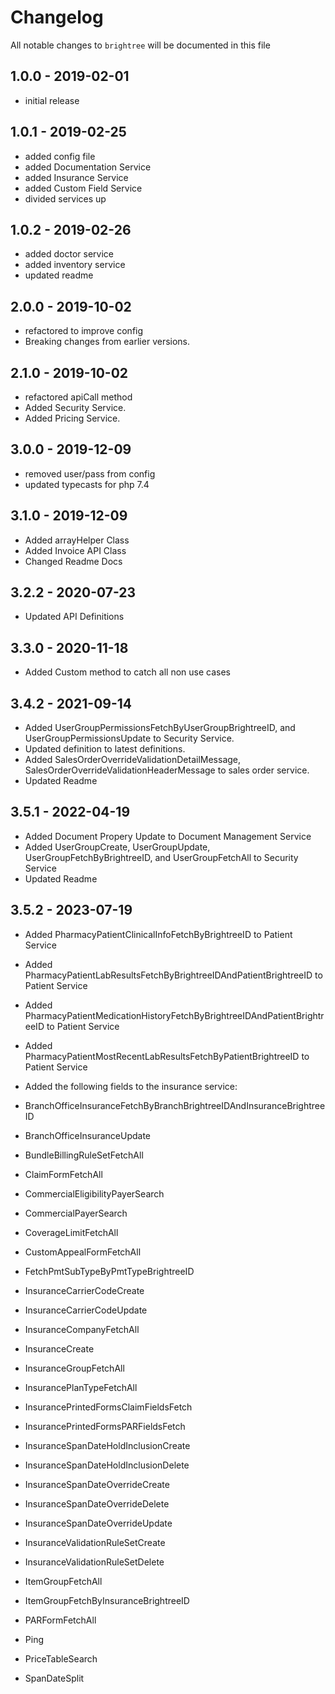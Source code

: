# Changelog

All notable changes to `brightree` will be documented in this file

## 1.0.0 - 2019-02-01

- initial release


## 1.0.1 - 2019-02-25

- added config file
- added Documentation Service
- added Insurance Service
- added Custom Field Service
- divided services up

## 1.0.2 - 2019-02-26

- added doctor service
- added inventory service
- updated readme

## 2.0.0 - 2019-10-02

- refactored to improve config
- Breaking changes from earlier versions.

## 2.1.0 - 2019-10-02

- refactored apiCall method
- Added Security Service.
- Added Pricing Service.

## 3.0.0 - 2019-12-09

- removed user/pass from config
- updated typecasts for php 7.4

## 3.1.0 - 2019-12-09

- Added arrayHelper Class
- Added Invoice API Class
- Changed Readme Docs

## 3.2.2 - 2020-07-23

- Updated API Definitions

## 3.3.0 - 2020-11-18

- Added Custom method to catch all non use cases

## 3.4.2 - 2021-09-14

- Added UserGroupPermissionsFetchByUserGroupBrightreeID, and UserGroupPermissionsUpdate to Security Service.
- Updated definition to latest definitions.
- Added SalesOrderOverrideValidationDetailMessage, SalesOrderOverrideValidationHeaderMessage to sales order service.
- Updated Readme

## 3.5.1 - 2022-04-19

- Added Document Propery Update to Document Management Service
- Added UserGroupCreate, UserGroupUpdate, UserGroupFetchByBrightreeID, and UserGroupFetchAll to Security Service
- Updated Readme

## 3.5.2 - 2023-07-19

- Added PharmacyPatientClinicalInfoFetchByBrightreeID to Patient Service
- Added PharmacyPatientLabResultsFetchByBrightreeIDAndPatientBrightreeID to Patient Service
- Added PharmacyPatientMedicationHistoryFetchByBrightreeIDAndPatientBrightreeID to Patient Service
- Added PharmacyPatientMostRecentLabResultsFetchByPatientBrightreeID to Patient Service

- Added the following fields to the insurance service:
- BranchOfficeInsuranceFetchByBranchBrightreeIDAndInsuranceBrightreeID
- BranchOfficeInsuranceUpdate
- BundleBillingRuleSetFetchAll
- ClaimFormFetchAll
- CommercialEligibilityPayerSearch
- CommercialPayerSearch
- CoverageLimitFetchAll
- CustomAppealFormFetchAll
- FetchPmtSubTypeByPmtTypeBrightreeID
- InsuranceCarrierCodeCreate
- InsuranceCarrierCodeUpdate
- InsuranceCompanyFetchAll
- InsuranceCreate
- InsuranceGroupFetchAll
- InsurancePlanTypeFetchAll
- InsurancePrintedFormsClaimFieldsFetch
- InsurancePrintedFormsPARFieldsFetch
- InsuranceSpanDateHoldInclusionCreate
- InsuranceSpanDateHoldInclusionDelete
- InsuranceSpanDateOverrideCreate
- InsuranceSpanDateOverrideDelete
- InsuranceSpanDateOverrideUpdate
- InsuranceValidationRuleSetCreate
- InsuranceValidationRuleSetDelete
- ItemGroupFetchAll
- ItemGroupFetchByInsuranceBrightreeID
- PARFormFetchAll
- Ping
- PriceTableSearch
- SpanDateSplit
